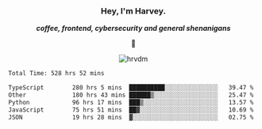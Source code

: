 <div align="center">
    <h3> Hey, I'm Harvey.</h3>
    <p><i><b>coffee, frontend, cybersecurity and general shenanigans</b></i></p>
    <p>👻</p>
</div>

<p align="center">  <img src="https://komarev.com/ghpvc/?username=hrvdm&label=Views&color=252733&style=for-the-badge" alt="hrvdm" /> </p>

<!--START_SECTION:waka-->

```txt
Total Time: 528 hrs 52 mins

TypeScript        280 hrs 5 mins  ██████████░░░░░░░░░░░░░░░   39.47 %
Other             180 hrs 43 mins ██████▒░░░░░░░░░░░░░░░░░░   25.47 %
Python            96 hrs 17 mins  ███▒░░░░░░░░░░░░░░░░░░░░░   13.57 %
JavaScript        75 hrs 51 mins  ██▓░░░░░░░░░░░░░░░░░░░░░░   10.69 %
JSON              19 hrs 28 mins  ▓░░░░░░░░░░░░░░░░░░░░░░░░   02.75 %
```

<!--END_SECTION:waka-->
